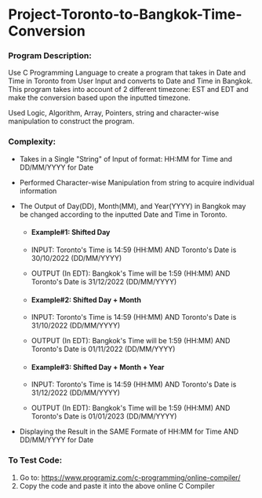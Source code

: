 # Project-Toronto-to-Bangkok-Time-Conversion
### Program Description:
Use C Programming Language to create a program that takes in Date and Time in Toronto from User Input and converts to Date and Time in Bangkok. This program takes into account of 2 different timezone: EST and EDT and make the conversion based upon the inputted timezone.

Used Logic, Algorithm, Array, Pointers, string and character-wise manipulation to construct the program.

### Complexity:
- Takes in a Single "String" of Input of format: HH:MM for Time and DD/MM/YYYY for Date
- Performed Character-wise Manipulation from string to acquire individual information
- The Output of Day(DD), Month(MM), and Year(YYYY) in Bangkok may be changed according to the inputted Date and Time in Toronto.
    -  #### Example#1: Shifted Day
    -  INPUT: Toronto's Time is 14:59 (HH:MM) AND Toronto's Date is 30/10/2022 (DD/MM/YYYY)
    -  OUTPUT (In EDT): Bangkok's Time will be 1:59 (HH:MM) AND Toronto's Date is 31/12/2022 (DD/MM/YYYY)

    -  #### Example#2: Shifted Day + Month
    -  INPUT: Toronto's Time is 14:59 (HH:MM) AND Toronto's Date is 31/10/2022 (DD/MM/YYYY)
    -  OUTPUT (In EDT): Bangkok's Time will be 1:59 (HH:MM) AND Toronto's Date is 01/11/2022 (DD/MM/YYYY)


    -  #### Example#3: Shifted Day + Month + Year
    -  INPUT: Toronto's Time is 14:59 (HH:MM) AND Toronto's Date is 31/12/2022 (DD/MM/YYYY)
    -  OUTPUT (In EDT): Bangkok's Time will be 1:59 (HH:MM) AND Toronto's Date is 01/01/2023 (DD/MM/YYYY)

-  Displaying the Result in the SAME Formate of HH:MM for Time AND DD/MM/YYYY for Date

### To Test Code:
1. Go to: https://www.programiz.com/c-programming/online-compiler/
2. Copy the code and paste it into the above online C Compiler
